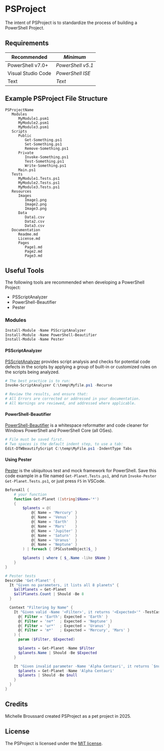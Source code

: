 # PSProject
The intent of PSProject is to standardize the process of building a PowerShell Project.

## Requirements
|    Recommended    |     *Minimum*      |
| ----------------- | ------------------ |
| PowerShell v7.0+  |  *PowerShell v5.1* |
| Visual Studio Code | *PowerShell ISE* |
| Text | *Text* |

## Example PSProject File Structure
```
PSProjectName
   Modules
      MyModule1.psm1
      MyModule2.psm1
      MyModule3.psm1
   Scripts
      Public
         Get-Something.ps1
         Set-Something.ps1
         Remove-Something.ps1
      Private
         Invoke-Something.ps1
         Test-Something.ps1
         Write-Something.ps1
      Main.ps1
   Tests
      MyModule1.Tests.ps1
      MyModule2.Tests.ps1
      MyModule3.Tests.ps1
   Resources
      Images
         Image1.png
         Image2.png
         Image3.png
      Data
         Data1.csv
         Data2.csv
         Data3.csv
   Documentation
      Readme.md
      License.md
      Pages
         Page1.md
         Page2.md
         Page3.md
```

## Useful Tools
The following tools are recommended when developing a PowerShell Project:
- PSScriptAnalyzer
- PowerShell-Beautifier
- Pester


### Modules
```powershell
Install-Module -Name PSScriptAnalyzer
Install-Module -Name PowerShell-Beautifier
Install-Module -Name Pester
```

#### PSScriptAnalyzer
[PSScriptAnalyzer](https://www.powershellgallery.com/packages/PSScriptAnalyzer/1.23.0 "PowerShell Gallery - PSScriptAnalyzer 1.23.0") provides script analysis and checks for potential code defects in the scripts by applying a group of built-in or customized rules on the scripts being analyzed.

```powershell
# The best practice is to run:
Invoke-ScriptAnalyzer C:\temp\Myfile.ps1 -Recurse

# Review the results, and ensure that:
# All Errors are corrected or addressed in your documentation.
# All Warnings are reviewed, and addressed where applicable.
```

#### PowerShell-Beautifier
[PowerShell-Beautifier](https://github.com/DTW-DanWard/PowerShell-Beautifier "PowerShell-Beautifier on GitHub") is a whitespace reformatter and code cleaner for Windows PowerShell and PowerShell Core (all OSes).

```powershell
# File must be saved first.
# Two spaces is the default indent step, to use a tab:
Edit-DTWBeautifyScript C:\temp\MyFile.ps1 -IndentType Tabs
```

#### Using Pester
[Pester](https://github.com/Pester/Pester "Pester on GitHub") is the ubiquitous test and mock framework for PowerShell. Save this code example in a file named `Get-Planet.Tests.ps1`, and run `Invoke-Pester Get-Planet.Tests.ps1`, or just press `F5` in VSCode.
```powershell
BeforeAll {
    # your function
    function Get-Planet ([string]$Name='*')
    {
        $planets = @(
            @{ Name = 'Mercury' }
            @{ Name = 'Venus'   }
            @{ Name = 'Earth'   }
            @{ Name = 'Mars'    }
            @{ Name = 'Jupiter' }
            @{ Name = 'Saturn'  }
            @{ Name = 'Uranus'  }
            @{ Name = 'Neptune' }
        ) | foreach { [PSCustomObject]$_ }

        $planets | where { $_.Name -like $Name }
    }
}

# Pester tests
Describe 'Get-Planet' {
  It "Given no parameters, it lists all 8 planets" {
    $allPlanets = Get-Planet
    $allPlanets.Count | Should -Be 8
  }

  Context "Filtering by Name" {
    It "Given valid -Name '<Filter>', it returns '<Expected>'" -TestCases @(
      @{ Filter = 'Earth'; Expected = 'Earth' }
      @{ Filter = 'ne*'  ; Expected = 'Neptune' }
      @{ Filter = 'ur*'  ; Expected = 'Uranus' }
      @{ Filter = 'm*'   ; Expected = 'Mercury', 'Mars' }
    ) {
      param ($Filter, $Expected)

      $planets = Get-Planet -Name $Filter
      $planets.Name | Should -Be $Expected
    }

    It "Given invalid parameter -Name 'Alpha Centauri', it returns `$null" {
      $planets = Get-Planet -Name 'Alpha Centauri'
      $planets | Should -Be $null
    }
  }
}
```

## Credits
Michelle Broussard created PSProject as a pet project in 2025.


## License
The PSProject is licensed under the [MIT license](LICENSE).